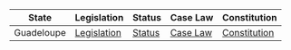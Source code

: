 | State | Legislation | Status | Case Law | Constitution |
|-------|-------------|--------|----------|--------------|
| Guadeloupe | [Legislation](https://www.legifrance.gouv.fr/legislation) | [Status](https://www.service-public.fr/particuliers/actualites/A14525) | [Case Law](https://www.courdecassation.fr/accueil_2.html) | [Constitution](https://www.conseil-constitutionnel.fr/en/constitution-july-4-1958) |